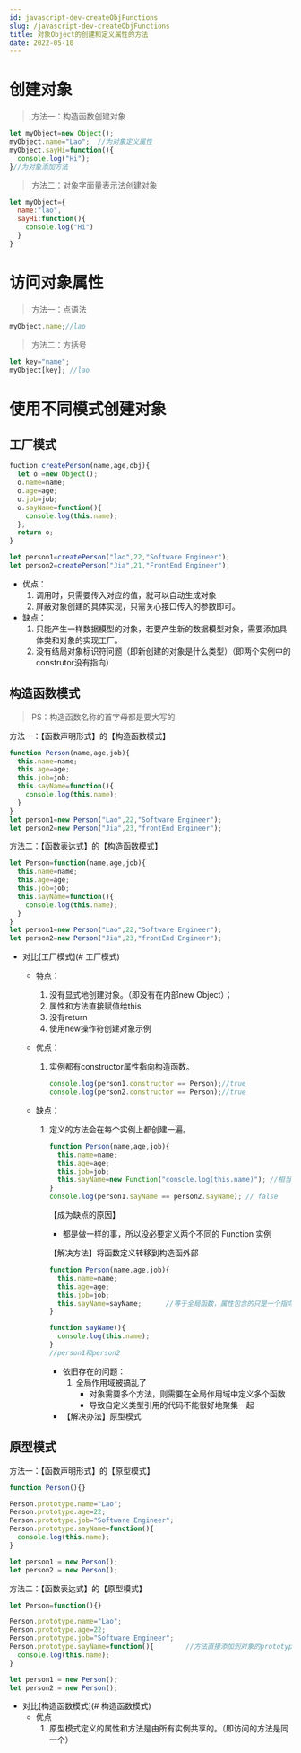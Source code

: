 ```yaml
---
id: javascript-dev-createObjFunctions
slug: /javascript-dev-createObjFunctions
title: 对象Object的创建和定义属性的方法
date: 2022-05-10
---
```

# 创建对象

> 方法一：构造函数创建对象

````javascript
let myObject=new Object();
myObject.name="Lao";  //为对象定义属性
myObject.sayHi=function(){
  console.log("Hi");
}//为对象添加方法
````

> 方法二：对象字面量表示法创建对象

````javascript
let myObject={
  name:"lao",
  sayHi:function(){
    console.log("Hi")
  }
}
````

# 访问对象属性

> 方法一：点语法

````javascript
myObject.name;//lao
````

> 方法二：方括号

````javascript
let key="name";
myObject[key]; //lao	
````

# 使用不同模式创建对象

## 工厂模式

````javascript
fuction createPerson(name,age,obj){
  let o =new Object();
  o.name=name;
  o.age=age;
  o.job=job;
  o.sayName=function(){
    console.log(this.name);
  };
  return o;
}

let person1=createPerson("lao",22,"Software Engineer");
let person2=createPerson("Jia",21,"FrontEnd Engineer");
````

* 优点：
  1. 调用时，只需要传入对应的值，就可以自动生成对象
  2. 屏蔽对象创建的具体实现，只需关心接口传入的参数即可。
* 缺点：
  1. 只能产生一样数据模型的对象，若要产生新的数据模型对象，需要添加具体类和对象的实现工厂。
  2. 没有结局对象标识符问题（即新创建的对象是什么类型）（即两个实例中的construtor没有指向）

## 构造函数模式

> PS：构造函数名称的首字母都是要大写的

方法一：【函数声明形式】的【构造函数模式】

````javascript
function Person(name,age,job){
  this.name=name;
  this.age=age;
  this.job=job;
  this.sayName=function(){
    console.log(this.name);
  }
}
let person1=new Person("Lao",22,"Software Engineer");
let person2=new Person("Jia",23,"frontEnd Engineer");
````

方法二：【函数表达式】的【构造函数模式】

````javascript
let Person=function(name,age,job){
  this.name=name;
  this.age=age;
  this.job=job;
  this.sayName=function(){
    console.log(this.name);
  }
}
let person1=new Person("Lao",22,"Software Engineer");
let person2=new Person("Jia",23,"frontEnd Engineer");
````

* 对比[工厂模式](# 工厂模式)

  * 特点：
    1. 没有显式地创建对象。（即没有在内部new Object）；
    2. 属性和方法直接赋值给this
    3. 没有return
    4. 使用new操作符创建对象示例

  * 优点：

    1. 实例都有constructor属性指向构造函数。

       ````javascript
       console.log(person1.constructor == Person);//true
       console.log(person2.constructor == Person);//true
       ````

  * 缺点：

    1. 定义的方法会在每个实例上都创建一遍。

       ````javascript
       function Person(name,age,job){
         this.name=name;
         this.age=age;
         this.job=job;
         this.sayName=new Function("console.log(this.name)"); //相当于重新实例了一个方法
       }
       console.log(person1.sayName == person2.sayName); // false
       ````

       【成为缺点的原因】

       * 都是做一样的事，所以没必要定义两个不同的 Function 实例 

       【解决方法】将函数定义转移到构造函外部

       ````javascript
       function Person(name,age,job){
         this.name=name;
         this.age=age;
         this.job=job;
         this.sayName=sayName;		//等于全局函数，属性包含的只是一个指向外部函数的指针。
       }
       
       function sayName(){
         console.log(this.name);
       }
       //person1和person2
       ````

       * 依旧存在的问题：
         1. 全局作用域被搞乱了
            * 对象需要多个方法，则需要在全局作用域中定义多个函数 
            * 导致自定义类型引用的代码不能很好地聚集一起 
       * 【解决办法】原型模式

## 原型模式

方法一：【函数声明形式】的【原型模式】

````javascript
function Person(){}

Person.prototype.name="Lao";
Person.prototype.age=22;
Person.prototype.job="Software Engineer";
Person.prototype.sayName=function(){
  console.log(this.name);
}

let person1 = new Person();
let person2 = new Person();
````

方法二：【函数表达式】的【原型模式】

````javascript
let Person=function(){}

Person.prototype.name="Lao";
Person.prototype.age=22;
Person.prototype.job="Software Engineer";
Person.prototype.sayName=function(){		//方法直接添加到对象的prototype属性上
  console.log(this.name);
}

let person1 = new Person();
let person2 = new Person();
````

* 对比[构造函数模式](# 构造函数模式)
  * 优点
    1. 原型模式定义的属性和方法是由所有实例共享的。（即访问的方法是同一个）